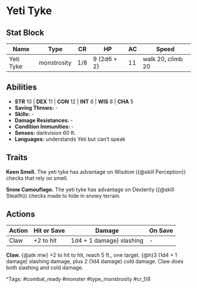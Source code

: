 # Yeti Tyke

## Stat Block

| Name | Type | CR | HP | AC | Speed |
|------|------|----|----|----|-------|
| Yeti Tyke | monstrosity | 1/8 | 9 (2d6 + 2) | 11 | walk 20, climb 20 |

## Abilities

- **STR** 10 | **DEX** 11 | **CON** 12 | **INT** 6 | **WIS** 8 | **CHA** 5
- **Saving Throws:** -  
- **Skills:** -  
- **Damage Resistances:** -  
- **Condition Immunities:** -  
- **Senses:** darkvision 60 ft.  
- **Languages:** understands Yeti but can't speak

## Traits

**Keen Smell.** The yeti tyke has advantage on Wisdom ({@skill Perception}) checks that rely on smell.

**Snow Camouflage.** The yeti tyke has advantage on Dexterity ({@skill Stealth}) checks made to hide in snowy terrain.


## Actions

| Action | Hit or Save | Damage | On Save |
|--------|--------------|--------|----------|
| Claw | +2 to hit | 1d4 + 1 damage) slashing | - |

**Claw.** {@atk mw} +2 to hit to hit, reach 5 ft., one target. {@h}3 (1d4 + 1 damage) slashing damage, plus 2 (1d4 damage) cold damage. Claw does both slashing and cold damage.


^Tags: #combat_ready #monster #type_monstrosity #cr_1/8